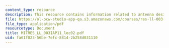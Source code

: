 ```yaml
---
content_type: resource
description: This resource contains information related to antenna design.
file: https://ol-ocw-studio-app-qa.s3.amazonaws.com/courses/res-ll-003-build-a-small-radar-system-capable-of-sensing-range-doppler-and-synthetic-aperture-radar-imaging-january-iap-2011/fa61f02356be7efc88142b258d031110_MITRES_LL_003IAP11_lec02.pdf
file_type: application/pdf
resourcetype: Document
title: MITRES_LL_003IAP11_lec02.pdf
uid: fa61f023-56be-7efc-8814-2b258d031110
---
```

